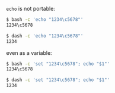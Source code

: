 `echo` is not portable:

~~~sh
$ bash -c 'echo "1234\c5678"'
1234\c5678

$ dash -c 'echo "1234\c5678"'
1234
~~~

even as a variable:

~~~sh
$ bash -c 'set "1234\c5678"; echo "$1"'
1234\c5678

$ dash -c 'set "1234\c5678"; echo "$1"'
1234
~~~
